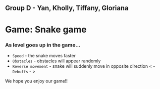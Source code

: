 ## Group D - Yan, Kholly, Tiffany, Gloriana

# Game: Snake game

### As level goes up in the game...
- `Speed` - the snake moves faster 
- `Obstacles` - obstacles will appear randomly
- `Reverse movement` - snake will suddenly move in opposite direction
< - `Debuffs` - > 

We hope you enjoy our game!!

